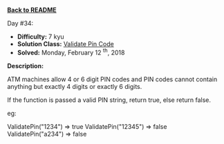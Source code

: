 ﻿<a href=https://github.com/hlais/Kata---a---Day><b>Back to README</b><a>

Day #34: 

* <b>Difficulty:</b> 7 kyu
* <b>Solution Class:</b> [Validate Pin Code](Validate%20Pin%20Code.css)
* <b>Solved:</b> Monday, February 12 <sup>th</sup>, 2018

<b>Description:</b>

ATM machines allow 4 or 6 digit PIN codes and PIN codes cannot contain anything but exactly 4 digits or exactly 6 digits.

If the function is passed a valid PIN string, return true, else return false.

eg:

ValidatePin("1234") => true
ValidatePin("12345") => false
ValidatePin("a234") => false
